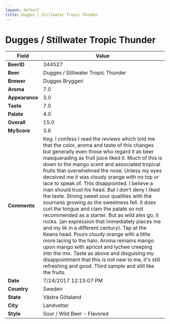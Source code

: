 ```yaml
---
layout: default
title: Dugges / Stillwater Tropic Thunder
---
```


# Dugges / Stillwater Tropic Thunder

| Field         | Value     |
|---------------|-----------|
| **BeerID** | 344527 |
| **Beer** | Dugges / Stillwater Tropic Thunder |
| **Brewer** | Dugges Bryggeri |
| **Aroma** | 7.0 |
| **Appearance** | 3.0 |
| **Taste** | 7.0 |
| **Palate** | 4.0 |
| **Overall** | 15.0 |
| **MyScore** | 3.6 |
| **Comments** | Keg. I confess I read the reviews which told me that the color, aroma and taste of this changes but generally even those who regard it as beer masquerading as fruit juice liked it. Much of this is down to the mango scent and associated tropical fruits that overwhelmed the nose. Unless my eyes deceived me it was cloudy orange with no top or lace to speak of. This disappointed. I believe a man should trust his head. But I don’t deny I liked the taste. Strong sweet sour qualities with the sourness growing as the sweetness fell. It does curl the tongue and clam the palate so not recommended as a starter. But as wild ales go, it rocks. (an expression that immediately places me and my ilk in a different century). Tap at the Keans head. Pours cloudy orange with a little more lacing to the halo. Aroma remains mango upon mango with apricot and lychee creeping into the mix. Taste as above and disguising my disappointment that this is not new to me, it's still refreshing and good. Third sample and still like the fruits. |
| **Date** | 7/24/2017 12:15:07 PM |
| **Country** | Sweden |
| **State** | Västra Götaland |
| **City** | Landvetter |
| **Style** | Sour / Wild Beer - Flavored |
